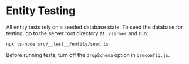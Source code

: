 # Entity Testing

All entity tests rely on a seeded database state.
To seed the database for testing, go to the server root directory at `./server` and run:

```shell
npx ts-node src/__test__/entity/seed.ts
```

Before running tests, turn off the `dropSchema` option in `ormconfig.js`.